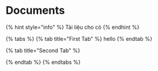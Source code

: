 # Documents

{% hint style="info" %}
Tài liệu cho có
{% endhint %}

{% tabs %}
{% tab title="First Tab" %}
hello
{% endtab %}

{% tab title="Second Tab" %}

{% endtab %}
{% endtabs %}
